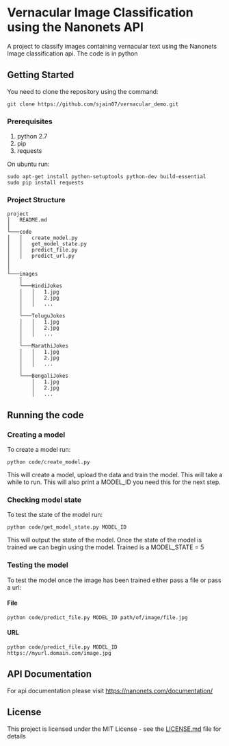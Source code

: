 # Vernacular Image Classification using the Nanonets API

A project to classify images containing vernacular text using the Nanonets Image classification api. The code is in python

## Getting Started

You need to clone the repository using the command:
```
git clone https://github.com/sjain07/vernacular_demo.git
```

### Prerequisites

1. python 2.7
2. pip
3. requests

On ubuntu run:
```
sudo apt-get install python-setuptools python-dev build-essential 
sudo pip install requests
```

### Project Structure

```
project
│   README.md
│
└───code
│   │   create_model.py 
│   │   get_model_state.py 
│   │   predict_file.py
│   │   predict_url.py
│  
│  
└───images
    │
    └───HindiJokes
    │   │   1.jpg
    │   │   2.jpg
    │   │   ...
    │
    └───TeluguJokes
    │   │   1.jpg
    │   │   2.jpg
    │   │   ...
    │   
    └───MarathiJokes
    │   │   1.jpg
    │   │   2.jpg
    │   │   ...
    │   
    └───BengaliJokes
        │   1.jpg
        │   2.jpg
        │   ... 
```

## Running the code

### Creating a model
To create a model run:
```
python code/create_model.py
```
This will create a model, upload the data and train the model. This will take a while to run. This will also print a MODEL_ID you need this for the next step.

### Checking model state
To test the state of the model run:
```
python code/get_model_state.py MODEL_ID
```

This will output the state of the model. Once the state of the model is trained we can begin using the model. Trained is a MODEL_STATE = 5

### Testing the model

To test the model once the image has been trained either pass a file or pass a url:

#### File
```
python code/predict_file.py MODEL_ID path/of/image/file.jpg
```

#### URL
```
python code/predict_file.py MODEL_ID https://myurl.domain.com/image.jpg
```

## API Documentation

For api documentation please visit https://nanonets.com/documentation/

## License

This project is licensed under the MIT License - see the [LICENSE.md](LICENSE.md) file for details
